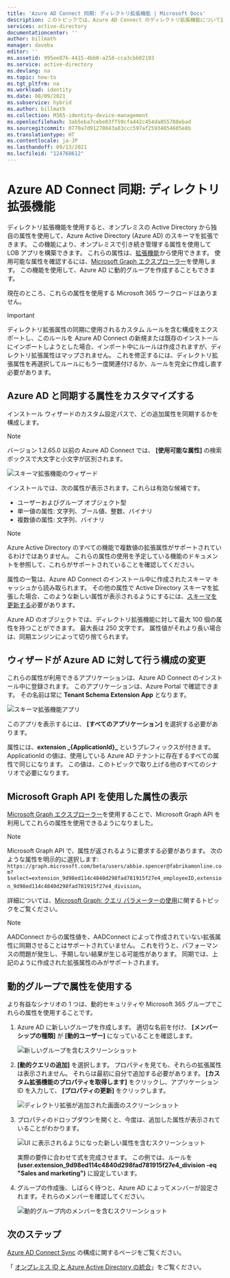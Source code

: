 ```yaml
---
title: 'Azure AD Connect 同期: ディレクトリ拡張機能 | Microsoft Docs'
description: このトピックでは、Azure AD Connect のディレクトリ拡張機能について説明します。
services: active-directory
documentationcenter: ''
author: billmath
manager: daveba
editor: ''
ms.assetid: 995ee876-4415-4bb0-a258-cca3cbb02193
ms.service: active-directory
ms.devlang: na
ms.topic: how-to
ms.tgt_pltfrm: na
ms.workload: identity
ms.date: 08/09/2021
ms.subservice: hybrid
ms.author: billmath
ms.collection: M365-identity-device-management
ms.openlocfilehash: 3ab5eba7cebe03ff59cfa442c454da855788ebad
ms.sourcegitcommit: 0770a7d91278043a83ccc597af25934854605e8b
ms.translationtype: HT
ms.contentlocale: ja-JP
ms.lasthandoff: 09/13/2021
ms.locfileid: "124768612"
---
```

# <a name="azure-ad-connect-sync-directory-extensions"></a>Azure AD Connect 同期: ディレクトリ拡張機能
ディレクトリ拡張機能を使用すると、オンプレミスの Active Directory から独自の属性を使用して、Azure Active Directory (Azure AD) のスキーマを拡張できます。 この機能により、オンプレミスで引き続き管理する属性を使用して LOB アプリを構築できます。 これらの属性は、[拡張機能](/graph/extensibility-overview
)から使用できます。 使用可能な属性を確認するには、[Microsoft Graph エクスプローラー](https://developer.microsoft.com/graph/graph-explorer)を使用します。 この機能を使用して、Azure AD に動的グループを作成することもできます。

現在のところ、これらの属性を使用する Microsoft 365 ワークロードはありません。

>[!IMPORTANT]
>ディレクトリ拡張属性の同期に使用されるカスタム ルールを含む構成をエクスポートし、このルールを Azure AD Connect の新規または既存のインストールにインポートしようとした場合、インポート中にルールは作成されますが、ディレクトリ拡張属性はマップされません。  これを修正するには、ディレクトリ拡張属性を再選択してルールにもう一度関連付けるか、ルールを完全に作成し直す必要があります。

## <a name="customize-which-attributes-to-synchronize-with-azure-ad"></a>Azure AD と同期する属性をカスタマイズする

インストール ウィザードのカスタム設定パスで、どの追加属性を同期するかを構成します。

> [!NOTE]
> バージョン 1.2.65.0 以前の Azure AD Connect では、 **[使用可能な属性]** の検索ボックスで大文字と小文字が区別されます。

![スキーマ拡張機能のウィザード](./media/how-to-connect-sync-feature-directory-extensions/extension2.png)  

インストールでは、次の属性が表示されます。これらは有効な候補です。

* ユーザーおよびグループ オブジェクト型
* 単一値の属性: 文字列、ブール値、整数、バイナリ
* 複数値の属性: 文字列、バイナリ

> [!NOTE]
> Azure Active Directory のすべての機能で複数値の拡張属性がサポートされているわけではありません。 これらの属性の使用を予定している機能のドキュメントを参照して、これらがサポートされていることを確認してください。

属性の一覧は、Azure AD Connect のインストール中に作成されたスキーマ キャッシュから読み取られます。 その他の属性で Active Directory スキーマを拡張した場合、このような新しい属性が表示されるようにするには、[スキーマを更新する](how-to-connect-installation-wizard.md#refresh-directory-schema)必要があります。

Azure AD のオブジェクトでは、ディレクトリ拡張機能に対して最大 100 個の属性を持つことができます。 最大長は 250 文字です。 属性値がそれより長い場合は、同期エンジンによって切り捨てられます。

## <a name="configuration-changes-in-azure-ad-made-by-the-wizard"></a>ウィザードが Azure AD に対して行う構成の変更

これらの属性が利用できるアプリケーションは、Azure AD Connect のインストール中に登録されます。 このアプリケーションは、Azure Portal で確認できます。 その名前は常に **Tenant Schema Extension App** となります。

![スキーマ拡張機能アプリ](./media/how-to-connect-sync-feature-directory-extensions/extension3new.png)

このアプリを表示するには、 **[すべてのアプリケーション]** を選択する必要があります。

属性には、**extension \_{ApplicationId}\_** というプレフィックスが付きます。 ApplicationId の値は、使用している Azure AD テナントに存在するすべての属性で同じになります。 この値は、このトピックで取り上げる他のすべてのシナリオで必要になります。

## <a name="viewing-attributes-using-the-microsoft-graph-api"></a>Microsoft Graph API を使用した属性の表示

[Microsoft Graph エクスプローラー](https://developer.microsoft.com/graph/graph-explorer#)を使用することで、Microsoft Graph API を利用してこれらの属性を使用できるようになりました。

>[!NOTE]
> Microsoft Graph API で、属性が返されるように要求する必要があります。 次のような属性を明示的に選択します: `https://graph.microsoft.com/beta/users/abbie.spencer@fabrikamonline.com?$select=extension_9d98ed114c4840d298fad781915f27e4_employeeID,extension_9d98ed114c4840d298fad781915f27e4_division`。
>
> 詳細については、[Microsoft Graph: クエリ パラメーターの使用](/graph/query-parameters#select-parameter)に関するトピックをご覧ください。

>[!NOTE]
> AADConnect からの属性値を、AADConnect によって作成されていない拡張属性に同期させることはサポートされていません。 これを行うと、パフォーマンスの問題が発生し、予期しない結果が生じる可能性があります。 同期では、上記のように作成された拡張属性のみがサポートされます。

## <a name="use-the-attributes-in-dynamic-groups"></a>動的グループで属性を使用する

より有益なシナリオの 1 つは、動的セキュリティや Microsoft 365 グループでこれらの属性を使用することです。

1. Azure AD に新しいグループを作成します。 適切な名前を付け、 **[メンバーシップの種類]** が **[動的ユーザー]** になっていることを確認します。

   ![新しいグループを含むスクリーンショット](./media/how-to-connect-sync-feature-directory-extensions/dynamicgroup1.png)

2. **[動的クエリの追加]** を選択します。 プロパティを見ても、それらの拡張属性は表示されません。 それらは最初に自分で追加する必要があります。 **[カスタム拡張機能のプロパティを取得します]** をクリックし、アプリケーション ID を入力して、 **[プロパティの更新]** をクリックします。

   ![ディレクトリ拡張が追加された画面のスクリーンショット](./media/how-to-connect-sync-feature-directory-extensions/dynamicgroup2.png) 

3. プロパティのドロップダウンを開くと、今度は、追加した属性が表示されていることがわかります。

   ![UI に表示されるようになった新しい属性を含むスクリーンショット](./media/how-to-connect-sync-feature-directory-extensions/dynamicgroup3.png)

   実際の要件に合わせて式を完成させます。 この例では、ルールを **(user.extension_9d98ed114c4840d298fad781915f27e4_division -eq "Sales and marketing")** に設定しています。

4. グループの作成後、しばらく待つと、Azure AD によってメンバーが設定されます。それらのメンバーを確認してください。

   ![動的グループ内のメンバーを含むスクリーンショット](./media/how-to-connect-sync-feature-directory-extensions/dynamicgroup4.png)  

## <a name="next-steps"></a>次のステップ
[Azure AD Connect Sync](how-to-connect-sync-whatis.md) の構成に関するページをご覧ください。

「 [オンプレミス ID と Azure Active Directory の統合](whatis-hybrid-identity.md)」をご覧ください。

